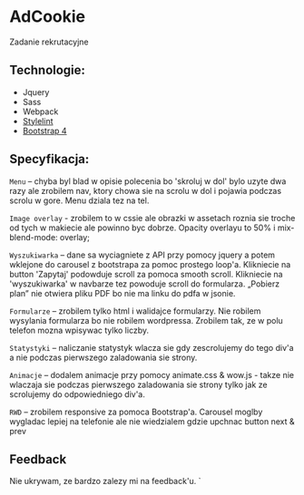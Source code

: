 # AdCookie

Zadanie rekrutacyjne

## Technologie:

* Jquery
* Sass
* Webpack
* [Stylelint](https://github.com/stylelint/stylelint)
* [Bootstrap 4](https://getbootstrap.com/)

## Specyfikacja:

`Menu` – chyba byl blad w opisie polecenia bo 'skroluj w dol' bylo uzyte dwa razy ale zrobilem nav, ktory chowa sie na scrolu w dol i pojawia podczas scrolu w gore. Menu dziala tez na tel.

`Image overlay` - zrobilem to w cssie ale obrazki w assetach roznia sie troche od tych w makiecie ale powinno byc dobrze. Opacity overlayu to 50% i mix-blend-mode: overlay;

`Wyszukiwarka` – dane sa wyciagniete z API przy pomocy jquery a potem wklejone do carousel z bootstrapa za pomoc prostego loop'a. Klikniecie na button 'Zapytaj' podowduje scroll za pomoca smooth scroll. Klikniecie na 'wyszukiwarka' w navbarze tez powoduje scroll do formularza. „Pobierz plan” nie otwiera pliku PDF bo nie ma linku do pdfa w jsonie.

`Formularze` – zrobilem tylko html i walidajce formularzy. Nie robilem wysylania formularza bo nie robilem wordpressa. Zrobilem tak, ze w polu telefon mozna wpisywac tylko liczby.

`Statystyki` – naliczanie statystyk wlacza sie gdy zescrolujemy do tego div'a a nie podczas pierwszego zaladowania sie strony.

`Animacje` – dodalem animacje przy pomocy animate.css & wow.js - takze nie wlaczaja sie podczas pierwszego zaladowania sie strony tylko jak ze scrolujemy do odpowiedniego div'a.

`RWD` – zrobilem responsive za pomoca Bootstrap'a. Carousel moglby wygladac lepiej na telefonie ale nie wiedzialem gdzie upchnac button next & prev

## Feedback

Nie ukrywam, ze bardzo zalezy mi na feedback'u. ` 